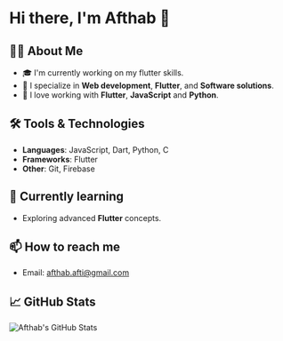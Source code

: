 # Hi there, I'm Afthab 👋

## 👨‍💻 About Me
- 🎓 I'm currently working on my flutter skills.
- 🚀 I specialize in **Web development**, **Flutter**, and **Software solutions**.
- 🔧 I love working with  **Flutter**, **JavaScript** and **Python**.

## 🛠️ Tools & Technologies
- **Languages**: JavaScript, Dart, Python, C
- **Frameworks**: Flutter
- **Other**: Git, Firebase

## 🌱 Currently learning
- Exploring advanced **Flutter** concepts.

## 📫 How to reach me
- Email: afthab.afti@gmail.com

## 📈 GitHub Stats
![Afthab's GitHub Stats](https://github-readme-stats.vercel.app/api?username=afthab123456&show_icons=true&hide_title=true)
